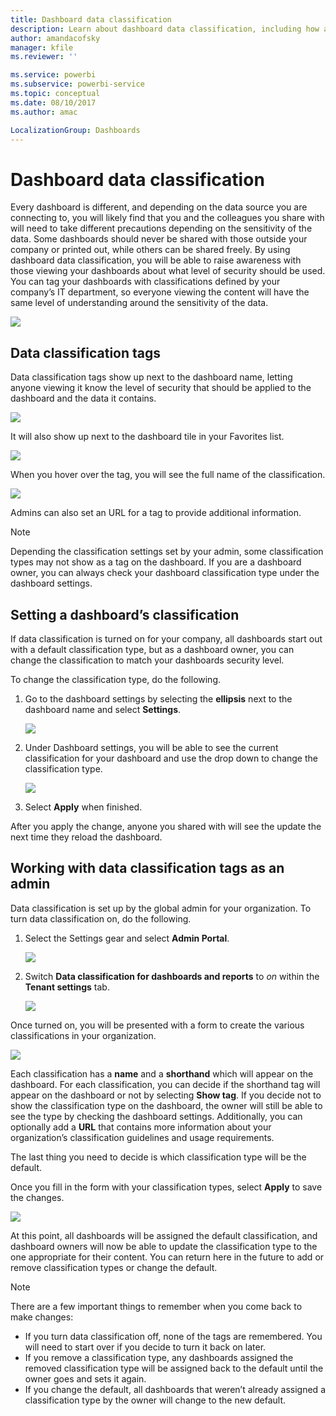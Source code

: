 ```yaml
---
title: Dashboard data classification
description: Learn about dashboard data classification, including how an Admin should set it up and how dashboard owners can change the classification.
author: amandacofsky
manager: kfile
ms.reviewer: ''

ms.service: powerbi
ms.subservice: powerbi-service
ms.topic: conceptual
ms.date: 08/10/2017
ms.author: amac

LocalizationGroup: Dashboards
---
```

# Dashboard data classification
Every dashboard is different, and depending on the data source you are connecting to, you will likely find that you and the colleagues you share with will need to take different precautions depending on the sensitivity of the data. Some dashboards should never be shared with those outside your company or printed out, while others can be shared freely. By using dashboard data classification, you will be able to raise awareness with those viewing your dashboards about what level of security should be used. You can tag your dashboards with classifications defined by your company’s IT department, so everyone viewing the content will have the same level of understanding around the sensitivity of the data.

![](media/service-data-classification/dashboard_tagged_as_hbi.png)

## Data classification tags
Data classification tags show up next to the dashboard name, letting anyone viewing it know the level of security that should be applied to the dashboard and the data it contains.

![](media/service-data-classification/tag_next_to_title.png)

It will also show up next to the dashboard tile in your Favorites list.

![](media/service-data-classification/tag_on_dashboard_tile.png)

When you hover over the tag, you will see the full name of the classification.

![](media/service-data-classification/tag_tooltip.png)

Admins can also set an URL for a tag to provide additional information.

> [!NOTE]
> Depending the classification settings set by your admin, some classification types may not show as a tag on the dashboard. If you are a dashboard owner, you can always check your dashboard classification type under the dashboard settings.
> 
> 

## Setting a dashboard’s classification
If data classification is turned on for your company, all dashboards start out with a default classification type, but as a dashboard owner, you can change the classification to match your dashboards security level.

To change the classification type, do the following.

1. Go to the dashboard settings by selecting the **ellipsis** next to the dashboard name and select **Settings**.
   
    ![](media/service-data-classification/dashboard_settings.png)
2. Under Dashboard settings, you will be able to see the current classification for your dashboard and use the drop down to change the classification type.
   
    ![](media/service-data-classification/classification_setting_dropdown.png)
3. Select **Apply** when finished.

After you apply the change, anyone you shared with will see the update the next time they reload the dashboard.

## Working with data classification tags as an admin
Data classification is set up by the global admin for your organization. To turn data classification on, do the following.

1. Select the Settings gear and select **Admin Portal**.
   
    ![](media/service-data-classification/admin_portal_in_settings.png)
2. Switch **Data classification for dashboards and reports** to *on* within the **Tenant settings** tab.
   
    ![](media/service-data-classification/data_classification_switch_location.png)

Once turned on, you will be presented with a form to create the various classifications in your organization.

![](media/service-data-classification/blank_classification_form.png)

Each classification has a **name** and a **shorthand** which will appear on the dashboard. For each classification, you can decide if the shorthand tag will appear on the dashboard or not by selecting **Show tag**. If you decide not to show the classification type on the dashboard, the owner will still be able to see the type by checking the dashboard settings. Additionally, you can optionally add a **URL** that contains more information about your organization’s classification guidelines and usage requirements.  

The last thing you need to decide is which classification type will be the default.  

Once you fill in the form with your classification types, select **Apply** to save the changes.

![](media/service-data-classification/filled_in_classification_form.png)

At this point, all dashboards will be assigned the default classification, and dashboard owners will now be able to update the classification type to the one appropriate for their content. You can return here in the future to add or remove classification types or change the default.  

> [!NOTE]
> There are a few important things to remember when you come back to make changes:
> 
> * If you turn data classification off, none of the tags are remembered. You will need to start over if you decide to turn it back on later.  
> * If you remove a classification type, any dashboards assigned the removed classification type will be assigned back to the default until the owner goes and sets it again.  
> * If you change the default, all dashboards that weren’t already assigned a classification type by the owner will change to the new default.
> 
> 

